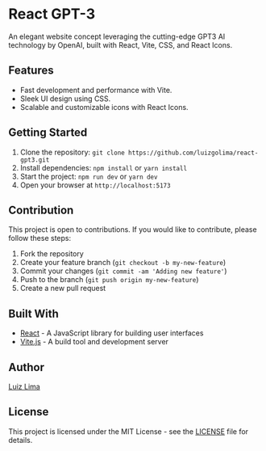# React GPT-3

An elegant website concept leveraging the cutting-edge GPT3 AI technology by OpenAI, built with React, Vite, CSS, and React Icons.

## Features
- Fast development and performance with Vite.
- Sleek UI design using CSS.
- Scalable and customizable icons with React Icons.

## Getting Started

1. Clone the repository: `git clone https://github.com/luizgolima/react-gpt3.git`
2. Install dependencies: `npm install` or `yarn install`
3. Start the project: `npm run dev` or `yarn dev`
4. Open your browser at `http://localhost:5173`

## Contribution
This project is open to contributions. If you would like to contribute, please follow these steps:
1. Fork the repository
2. Create your feature branch (`git checkout -b my-new-feature`)
3. Commit your changes (`git commit -am 'Adding new feature'`)
4. Push to the branch (`git push origin my-new-feature`)
5. Create a new pull request

## Built With

- [React](https://reactjs.org/) - A JavaScript library for building user interfaces
- [Vite.js](https://github.com/vitejs/vite) - A build tool and development server

## Author

[Luiz Lima](https://github.com/[luizgolima])

## License

This project is licensed under the MIT License - see the [LICENSE](LICENSE) file for details.
